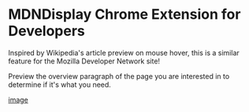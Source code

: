 # MDNDisplay Chrome Extension for Developers
Inspired by Wikipedia's article preview on mouse hover, this is a similar feature for the Mozilla Developer Network site!

Preview the overview paragraph of the page you are interested in to determine if it's what you need.

[image](https://github.com/esclarsky/Chrome-Extension-MDNDisplay/blob/master/MDNDisplay-example.png)
